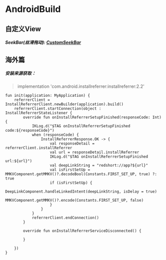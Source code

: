 # AndroidBuild


## 自定义View
##### SeekBar(丝滑拖动): [CustomSeekBar](https://github.com/Zhangsongsong/AndroidBuild/blob/main/app/src/main/java/com/zasko/androidbuild/views/CustomSeekBar.kt)



## 海外篇
##### 安装来源获取：
>implementation 'com.android.installreferrer:installreferrer:2.2'

```
fun init(application: MyApplication) {
    referrerClient = InstallReferrerClient.newBuilder(application).build()
    referrerClient.startConnection(object : InstallReferrerStateListener {
        override fun onInstallReferrerSetupFinished(responseCode: Int) {
            IKLog.d("$TAG onInstallReferrerSetupFinished code:${responseCode}")
            when (responseCode) {
                InstallReferrerResponse.OK -> {
                    val responseDetail = referrerClient.installReferrer
                    val url = responseDetail.installReferrer
                    IKLog.d("$TAG onInstallReferrerSetupFinished url:${url}")
                    val deepLinkString = "redshort://app?${url}"
                    val isFirstSetUp = MMKVComponent.getMMKV()?.decodeBool(Constants.FIRST_SET_UP, true) ?: true
                    if (isFirstSetUp) {
                        DeepLinkComponent.handleLinkedIntent(deepLinkString, isDelay = true)
                        MMKVComponent.getMMKV()?.encode(Constants.FIRST_SET_UP, false)
                    }
                }
            }
            referrerClient.endConnection()
        }

        override fun onInstallReferrerServiceDisconnected() {

        }

    })
}
```

